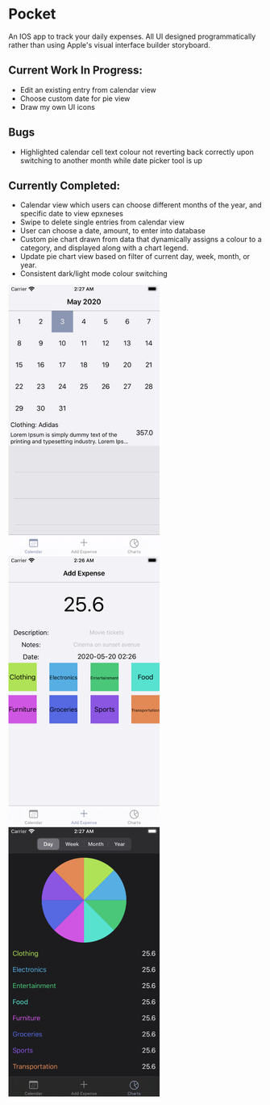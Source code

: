 # Pocket

An IOS app to track your daily expenses. All UI designed programmatically rather than using Apple's visual interface builder storyboard.


## Current Work In Progress:

- Edit an existing entry from calendar view
- Choose custom date for pie view
- Draw my own UI icons 

## Bugs

- Highlighted calendar cell text colour not reverting back correctly upon switching to another month while date picker tool is up


## Currently Completed: 
- Calendar view which users can choose different months of the year, and specific date to view epxneses
- Swipe to delete single entries from calendar view
- User can choose a date, amount, to enter into database
- Custom pie chart drawn from data that dynamically assigns a colour to a category, and displayed along with a chart legend.
- Update pie chart view based on filter of current day, week, month, or year.
- Consistent dark/light mode colour switching




<img src="/MarkdownImages/Calendar.png" width="300"/>
<img src="/MarkdownImages/AddExpenses.png" width="300"/>
<img src="/MarkdownImages/Expenses.png" width="300"/>
